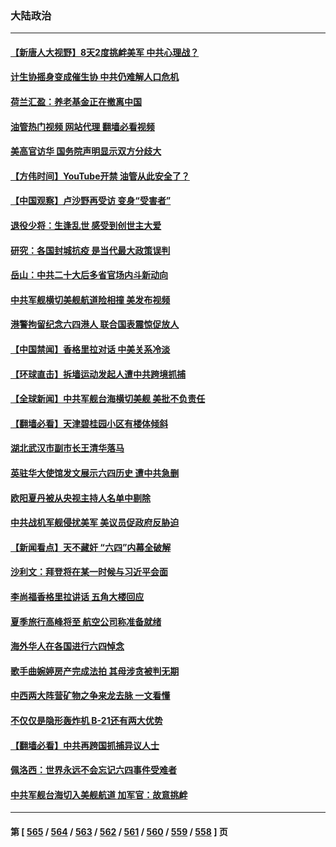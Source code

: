 ### 大陆政治
---
#### [【新唐人大视野】8天2度挑衅美军 中共心理战？](../../pages/ncid277/n14010620.md?06060845) 
#### [计生协摇身变成催生协 中共仍难解人口危机](../../pages/ncid277/n14010578.md?06060845) 
#### [荷兰汇盈：养老基金正在撤离中国](../../pages/ncid277/n14010517.md?06060845) 
#### [油管热门视频 网站代理 翻墙必看视频](http://138.2.39.72:81/youtube.html?epic-marker?06060845)
#### [美高官访华 国务院声明显示双方分歧大](../../pages/ncid277/n14010569.md?06060845) 
#### [【方伟时间】YouTube开禁 油管从此安全了？](../../pages/ncid277/n14010487.md?06060845) 
#### [【中国观察】卢沙野再受访 变身“受害者”](../../pages/ncid277/n14010155.md?06060845) 
#### [退役少将：生逢乱世 感受到创世主大爱](../../pages/ncid277/n14007940.md?06060845) 
#### [研究：各国封城抗疫 是当代最大政策误判](../../pages/ncid277/n14010427.md?06060845) 
#### [岳山：中共二十大后多省官场内斗新动向](../../pages/ncid277/n14010293.md?06060845) 
#### [中共军舰横切美舰航道险相撞 美发布视频](../../pages/ncid277/n14010355.md?06060845) 
#### [港警拘留纪念六四港人 联合国表震惊促放人](../../pages/ncid277/n14010296.md?06060845) 
#### [【中国禁闻】香格里拉对话 中美关系冷淡](../../pages/ncid277/n14010311.md?06060845) 
#### [【环球直击】拆墙运动发起人遭中共跨境抓捕](../../pages/ncid277/n14010310.md?06060845) 
#### [【全球新闻】中共军舰台海横切美舰 美批不负责任](../../pages/ncid277/n14010223.md?06060845) 
#### [【翻墙必看】天津碧桂园小区有楼体倾斜](../../pages/ncid277/n14009965.md?06060845) 
#### [湖北武汉市副市长王清华落马](../../pages/ncid277/n14010184.md?06060845) 
#### [英驻华大使馆发文展示六四历史 遭中共急删](../../pages/ncid277/n14010095.md?06060845) 
#### [欧阳夏丹被从央视主持人名单中剔除](../../pages/ncid277/n14010096.md?06060845) 
#### [中共战机军舰侵扰美军 美议员促政府反胁迫](../../pages/ncid277/n14009969.md?06060845) 
#### [【新闻看点】天不藏奸 “六四”内幕全破解](../../pages/ncid277/n14009895.md?06060845) 
#### [沙利文：拜登将在某一时候与习近平会面](../../pages/ncid277/n14009832.md?06060845) 
#### [李尚福香格里拉讲话 五角大楼回应](../../pages/ncid277/n14009782.md?06060845) 
#### [夏季旅行高峰将至 航空公司称准备就绪](../../pages/ncid277/n14009816.md?06060845) 
#### [海外华人在各国进行六四悼念](../../pages/ncid277/n14009720.md?06060845) 
#### [歌手曲婉婷房产完成法拍 其母涉贪被判无期](../../pages/ncid277/n14009719.md?06060845) 
#### [中西两大阵营矿物之争来龙去脉 一文看懂](../../pages/ncid277/n14009390.md?06060845) 
#### [不仅仅是隐形轰炸机 B-21还有两大优势](../../pages/ncid277/n14008440.md?06060845) 
#### [【翻墙必看】中共再跨国抓捕异议人士](../../pages/ncid277/n14009577.md?06060845) 
#### [佩洛西：世界永远不会忘记六四事件受难者](../../pages/ncid277/n14009579.md?06060845) 
#### [中共军舰台海切入美舰航道 加军官：故意挑衅](../../pages/ncid277/n14009530.md?06060845) 

---
#### 第 [ [565](./565.md?06060845) / [564](./564.md?06060845) / [563](./563.md?06060845) / [562](./562.md?06060845) / [561](./561.md?06060845) / [560](./560.md?06060845) / [559](./559.md?06060845) / [558](./558.md?06060845) ] 页
